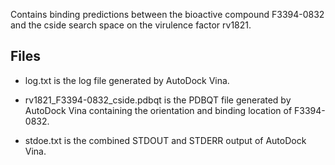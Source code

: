Contains binding predictions between the bioactive compound F3394-0832 and the cside search space on the virulence factor rv1821.

## Files

- log.txt is the log file generated by AutoDock Vina.

- rv1821_F3394-0832_cside.pdbqt is the PDBQT file generated by AutoDock Vina containing the orientation and binding location of F3394-0832.

- stdoe.txt is the combined STDOUT and STDERR output of AutoDock Vina.

